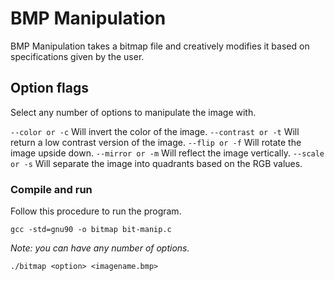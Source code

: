 # BMP Manipulation

BMP Manipulation takes a bitmap file and creatively modifies it based on
specifications given by the user.

## Option flags
Select any number of options to manipulate the image with.

`--color or -c` Will invert the color of the image.
`--contrast or -t` Will return a low contrast version of the image.
`--flip or -f` Will rotate the image upside down.
`--mirror or -m` Will reflect the image vertically.
`--scale or -s` Will separate the image into quadrants based on the RGB values.

### Compile and run
Follow this procedure to run the program.
```
gcc -std=gnu90 -o bitmap bit-manip.c

```
*Note: you can have any number of options.*
```
./bitmap <option> <imagename.bmp>

```
